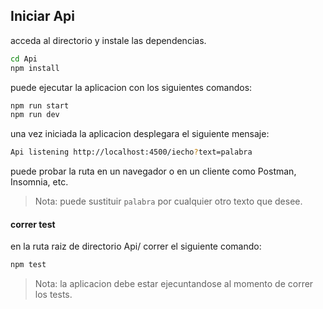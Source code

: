 ## Iniciar Api

acceda al directorio y instale las dependencias.

```sh
cd Api
npm install
```

puede ejecutar la aplicacion con los siguientes comandos:

```sh
npm run start
npm run dev
```

una vez iniciada la aplicacion desplegara el siguiente mensaje:

```sh
Api listening http://localhost:4500/iecho?text=palabra
```

puede probar la ruta en un navegador o en un cliente como Postman, Insomnia, etc.

> Nota: puede sustituir `palabra` por cualquier otro texto que desee.

#### correr test

en la ruta raiz de directorio Api/ correr el siguiente comando:

```sh
npm test
```

> Nota: la aplicacion debe estar ejecuntandose al momento de correr los tests.
